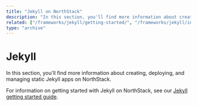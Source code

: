 ```yaml
---
title: "Jekyll on NorthStack"
description: "In this section, you'll find more information about creating, deploying, and managing static Jekyll apps on NorthStack."
related: ["/frameworks/jekyll/getting-started/", "/frameworks/jekyll/installing-jekyll/", "/getting-started/"]
type: "archive"
---
```


# Jekyll

In this section, you'll find more information about creating, deploying, and managing static Jekyll apps on NorthStack.

For information on getting started with Jekyll on NorthStack, see our [Jekyll getting started guide](/frameworks/jekyll/getting-started/).